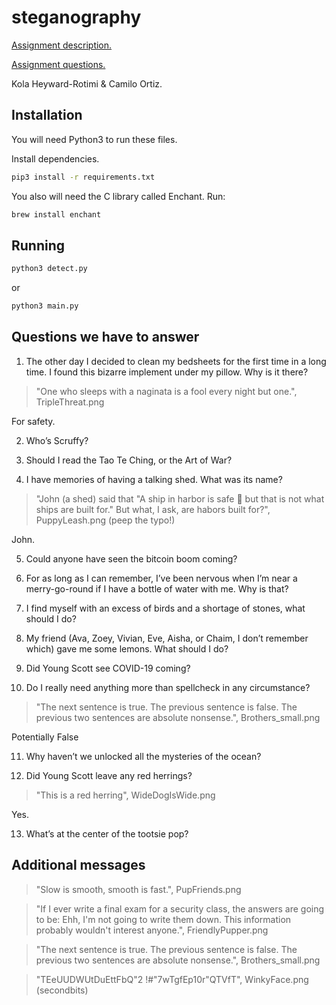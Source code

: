 # steganography

[Assignment description.](https://paper.dropbox.com/doc/Project-4-Steganography--Aw8SSsFc9tsPookUQl4WDDidAg-hM2MUZglNRl6enB4he7Dg)

[Assignment questions.](https://paper.dropbox.com/doc/Project-4-Steganography-Phase-2--Axn4rCCvFXbLNoyfZCASz1bIAg-X8VY8z2BqAsTgpxgxbu80)

Kola Heyward-Rotimi & Camilo Ortiz.

## Installation

You will need Python3 to run these files.

Install dependencies.

```bash
pip3 install -r requirements.txt
```

You also will need the C library called Enchant. Run:

```bash
brew install enchant
```

## Running

```bash
python3 detect.py
```

or

```bash
python3 main.py
```

## Questions we have to answer


1. The other day I decided to clean my bedsheets for the first time in a long time. I found this bizarre implement under my pillow. Why is it there?

> "One who sleeps with a naginata is a fool every night but one.", TripleThreat.png

For safety.

2. Who’s Scruffy?

3. Should I read the Tao Te Ching, or the Art of War?

4. I have memories of having a talking shed. What was its name?

> "John (a shed) said that "A ship in harbor is safe  but that is not what ships are built for."
But what, I ask, are habors built for?", PuppyLeash.png (peep the typo!)

John.

5. Could anyone have seen the bitcoin boom coming?

6. For as long as I can remember, I’ve been nervous when I’m near a merry-go-round if I have a bottle of water with me. Why is that?

7. I find myself with an excess of birds and a shortage of stones, what should I do?

8. My friend (Ava, Zoey, Vivian, Eve,  Aisha, or Chaim, I don’t remember which) gave me some lemons. What should I do?

9. Did Young Scott see COVID-19 coming?

10. Do I really need anything more than spellcheck in any circumstance?

>"The next sentence is true.
The previous sentence is false.
The previous two sentences are absolute nonsense.", Brothers_small.png

Potentially False

11. Why haven’t we unlocked all the mysteries of the ocean?

12. Did Young Scott leave any red herrings?

> "This is a red herring", WideDogIsWide.png

Yes.

13. What’s at the center of the tootsie pop?

## Additional messages

> "Slow is smooth, smooth is fast.", PupFriends.png

> "If I ever write a final exam for a security class, the answers are going to be:
Ehh, I'm not going to write them down. This information probably wouldn't interest anyone.", FriendlyPupper.png

>"The next sentence is true.
The previous sentence is false.
The previous two sentences are absolute nonsense.", Brothers_small.png

>"TEeUUDWUtDuEttFbQ"2 !#"7wTgfEp10r"QTVfT", WinkyFace.png (secondbits)
